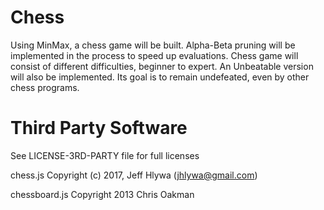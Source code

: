 # Chess
Using MinMax, a chess game will be built.
Alpha-Beta pruning will be implemented in the process to speed up evaluations.
Chess game will consist of different difficulties, beginner to expert. 
An Unbeatable version will also be implemented. Its goal is to remain undefeated, even by other chess programs.

# Third Party Software

See LICENSE-3RD-PARTY file for full licenses

chess.js Copyright (c) 2017, Jeff Hlywa (jhlywa@gmail.com)

chessboard.js Copyright 2013 Chris Oakman

